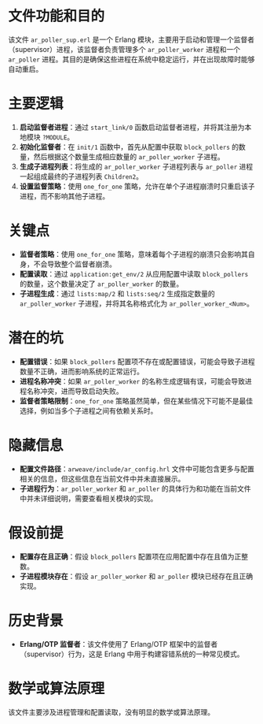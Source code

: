 # 文件功能和目的
该文件 `ar_poller_sup.erl` 是一个 Erlang 模块，主要用于启动和管理一个监督者（supervisor）进程，该监督者负责管理多个 `ar_poller_worker` 进程和一个 `ar_poller` 进程。其目的是确保这些进程在系统中稳定运行，并在出现故障时能够自动重启。

# 主要逻辑
1. **启动监督者进程**：通过 `start_link/0` 函数启动监督者进程，并将其注册为本地模块 `?MODULE`。
2. **初始化监督者**：在 `init/1` 函数中，首先从配置中获取 `block_pollers` 的数量，然后根据这个数量生成相应数量的 `ar_poller_worker` 子进程。
3. **生成子进程列表**：将生成的 `ar_poller_worker` 子进程列表与 `ar_poller` 进程一起组成最终的子进程列表 `Children2`。
4. **设置监督策略**：使用 `one_for_one` 策略，允许在单个子进程崩溃时只重启该子进程，而不影响其他子进程。

# 关键点
- **监督者策略**：使用 `one_for_one` 策略，意味着每个子进程的崩溃只会影响其自身，不会导致整个监督者崩溃。
- **配置读取**：通过 `application:get_env/2` 从应用配置中读取 `block_pollers` 的数量，这个数量决定了 `ar_poller_worker` 的数量。
- **子进程生成**：通过 `lists:map/2` 和 `lists:seq/2` 生成指定数量的 `ar_poller_worker` 子进程，并将其名称格式化为 `ar_poller_worker_<Num>`。

# 潜在的坑
- **配置错误**：如果 `block_pollers` 配置项不存在或配置错误，可能会导致子进程数量不正确，进而影响系统的正常运行。
- **进程名称冲突**：如果 `ar_poller_worker` 的名称生成逻辑有误，可能会导致进程名称冲突，进而导致启动失败。
- **监督者策略限制**：`one_for_one` 策略虽然简单，但在某些情况下可能不是最佳选择，例如当多个子进程之间有依赖关系时。

# 隐藏信息
- **配置文件路径**：`arweave/include/ar_config.hrl` 文件中可能包含更多与配置相关的信息，但这些信息在当前文件中并未直接展示。
- **子进程行为**：`ar_poller_worker` 和 `ar_poller` 的具体行为和功能在当前文件中并未详细说明，需要查看相关模块的实现。

# 假设前提
- **配置存在且正确**：假设 `block_pollers` 配置项在应用配置中存在且值为正整数。
- **子进程模块存在**：假设 `ar_poller_worker` 和 `ar_poller` 模块已经存在且正确实现。

# 历史背景
- **Erlang/OTP 监督者**：该文件使用了 Erlang/OTP 框架中的监督者（supervisor）行为，这是 Erlang 中用于构建容错系统的一种常见模式。

# 数学或算法原理
该文件主要涉及进程管理和配置读取，没有明显的数学或算法原理。